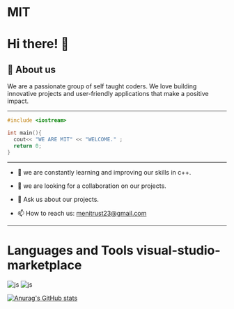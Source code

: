 # MIT

# Hi there! 👋

## 🚀 About us

We are a passionate group of self taught coders. We love building innovative projects and user-friendly applications that make a positive impact.


---

```c++
#include <iostream>

int main(){
  cout<< "WE ARE MIT" << "WELCOME." ;
  return 0;
}
```

---


- 🌱 we are constantly learning and improving our skills in c++.


- 👯 we are looking for a collaboration on our projects.


- 💬 Ask us about our projects.


- 📫 How to reach us: menitrust23@gmail.com


---

# Languages and Tools  visual-studio-marketplace

![js](https://img.shields.io/badge/C++-blue?logo=Cplusplus)  ![js](https://img.shields.io/badge/C++-blue?logo=visualstudio)  


   


[![Anurag's GitHub stats](https://github-readme-stats.vercel.app/api?username=MenITrust)](https://github.com/MenITrust/github-readme-stats)
